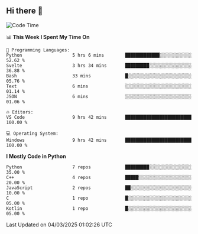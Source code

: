 ## Hi there 👋

<!--START_SECTION:waka-->
![Code Time](http://img.shields.io/badge/Code%20Time-50%20hrs%208%20mins-blue)

📊 **This Week I Spent My Time On** 

```text
💬 Programming Languages: 
Python                   5 hrs 6 mins        █████████████░░░░░░░░░░░░   52.62 % 
Svelte                   3 hrs 34 mins       █████████░░░░░░░░░░░░░░░░   36.88 % 
Bash                     33 mins             █░░░░░░░░░░░░░░░░░░░░░░░░   05.76 % 
Text                     6 mins              ░░░░░░░░░░░░░░░░░░░░░░░░░   01.14 % 
JSON                     6 mins              ░░░░░░░░░░░░░░░░░░░░░░░░░   01.06 % 

🔥 Editors: 
VS Code                  9 hrs 42 mins       █████████████████████████   100.00 % 

💻 Operating System: 
Windows                  9 hrs 42 mins       █████████████████████████   100.00 % 
```

**I Mostly Code in Python** 

```text
Python                   7 repos             █████████░░░░░░░░░░░░░░░░   35.00 % 
C++                      4 repos             █████░░░░░░░░░░░░░░░░░░░░   20.00 % 
JavaScript               2 repos             ██░░░░░░░░░░░░░░░░░░░░░░░   10.00 % 
C                        1 repo              █░░░░░░░░░░░░░░░░░░░░░░░░   05.00 % 
Kotlin                   1 repo              █░░░░░░░░░░░░░░░░░░░░░░░░   05.00 % 
```




 Last Updated on 04/03/2025 01:02:26 UTC
<!--END_SECTION:waka-->
